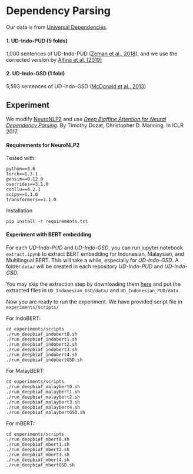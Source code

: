 # Dependency Parsing

Our data is from [Universal Dependencies](https://universaldependencies.org/).

#### 1. UD-Indo-PUD (5 folds)

1,000 sentences of UD-Indo-PUD ([Zeman et al., 2018](https://www.aclweb.org/anthology/K17-3001/)), and we use the corrected version by [Alfina et al. (2019)](https://github.com/ialfina/revised-id-pud)

#### 2. UD-Indo-GSD (1 fold)

5,593 sentences of UD-Indo-GSD ([McDonald et al., 2013](https://www.aclweb.org/anthology/P13-2017/))

## Experiment

We modify [NeuroNLP2](https://github.com/XuezheMax/NeuroNLP2) and use [_Deep Biaffine Attention for Neural Dependency Parsing_](https://arxiv.org/abs/1611.01734). By Timothy Dozat, Christopher D. Manning. In ICLR 2017.

#### Requirements for NeuroNLP2

Tested with:

```
python==3.6
torch==1.3.1
gensim==0.12.0
overrides==3.1.0
conllu==4.2.1
scipy==1.1.0
transformers==3.1.0
```

Installation

```
pip install -r requirements.txt
```

#### Experiment with BERT embedding

For each _UD-Indo-PUD_ and _UD-Indo-GSD_, you can run jupyter notebook `extract.ipynb` to extract BERT embedding for Indonesian, Malaysian, and Multilingual BERT.
This will take a while, especially for _UD-Indo-GSD_. A folder `data/` will be created in each repository _UD-Indo-PUD_ and _UD-Indo-GSD._

You may skip the extraction step by downloading them [here](https://drive.google.com/drive/folders/1dG2nxtvxRbzKLsFTSvwlxrZBvK71mtti?usp=sharing) and put the extracted files in `UD_Indonesian_GSD/data/` and `UD_Indonesian_PUD/data`.

Now you are ready to run the experiment. We have provided script file in `experiments/scripts/`

For IndoBERT:

```
cd experiments/scripts
./run_deepbiaf_indobert0.sh
./run_deepbiaf_indobert1.sh
./run_deepbiaf_indobert2.sh
./run_deepbiaf_indobert3.sh
./run_deepbiaf_indobert4.sh
./run_deepbiaf_indobertGSD.sh
```

For MalayBERT:

```
cd experiments/scripts
./run_deepbiaf_malaybert0.sh
./run_deepbiaf_malaybert1.sh
./run_deepbiaf_malaybert2.sh
./run_deepbiaf_malaybert3.sh
./run_deepbiaf_malaybert4.sh
./run_deepbiaf_malaybertGSD.sh
```

For mBERT:

```
cd experiments/scripts
./run_deepbiaf_mbert0.sh
./run_deepbiaf_mbert1.sh
./run_deepbiaf_mbert2.sh
./run_deepbiaf_mbert3.sh
./run_deepbiaf_mbert4.sh
./run_deepbiaf_mbertGSD.sh
```
